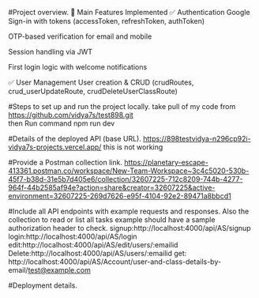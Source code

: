 #Project overview.
🚀 Main Features Implemented
✅ Authentication
Google Sign-in with tokens (accessToken, refreshToken, authToken)

OTP-based verification for email and mobile

Session handling via JWT

First login logic with welcome notifications

✅ User Management
User creation & CRUD (crudRoutes, crud_userUpdateRoute, crudDeleteUserClassRoute)




#Steps to set up and run the project locally.
take pull of my code from https://github.com/vidya7s/test898.git      
then Run command npm run dev

#Details of the deployed API (base URL).
https://898testvidya-n296cp92i-vidya7s-projects.vercel.app/
this is not working

#Provide a Postman collection link.
https://planetary-escape-413361.postman.co/workspace/New-Team-Workspace~3c4c5020-530b-45f7-b38d-31e5b7d405e6/collection/32607225-712c8209-744b-4277-964f-44b2585af94e?action=share&creator=32607225&active-environment=32607225-269d7626-e95f-4104-92e2-89471a8bbcd1

#Include all API endpoints with example requests and responses. Also the collection to read or list all tasks example should have a sample authorization header to check.
signup:http://localhost:4000/api/AS/signup
login:http://localhost:4000/api/AS/login
edit:http://localhost:4000/api/AS/edit/users/:emailid
Delete:http://localhost:4000/api/AS/users/:emailid
get: http://localhost:4000/api/AS/Account/user-and-class-details-by-email/test@example.com

#Deployment details.
